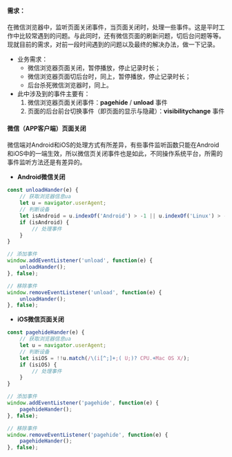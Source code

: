 #### 需求：
在微信浏览器中，监听页面关闭事件，当页面关闭时，处理一些事件。这是平时工作中比较常遇到的问题。与此同时，还有微信页面的刷新问题，切后台问题等等。现就目前的需求，对前一段时间遇到的问题以及最终的解决办法，做一下记录。

- 业务需求：
   - 微信浏览器页面关闭，暂停播放，停止记录时长；
   - 微信浏览器页面切后台时，同上，暂停播放，停止记录时长；
   - 后台杀死微信浏览器时，同上。
- 此中涉及到的事件主要有：
   1. 微信浏览器页面关闭事件：**pagehide** / **unload** 事件
   2. 页面的后台前台切换事件（即页面的显示与隐藏）：**visibilitychange** 事件
#### 微信（APP客户端）页面关闭
微信端对Android和iOS的处理方式有所差异，有些事件监听函数只能在Android和iOS中的一端生效，所以微信页关闭事件也是如此，不同操作系统平台，所需的事件监听方法还是有差异的。

- **Android微信关闭**
```javascript
const unloadHander(e) {
	// 获取浏览器信息ua
	let u = navigator.userAgent;
	// 判断设备
	let isAndroid = u.indexOf('Android') > -1 || u.indexOf('Linux') > -1;
	if (isAndroid) {
		// 处理事件
	}
}

// 添加事件
window.addEventListener('unload', function(e) {
	unloadHander();
}, false);

// 移除事件
window.removeEventListener('unload', function(e) {
	unloadHander();
}, false);
```

- **iOS微信页面关闭**
```javascript
const pagehideHander(e) {
	// 获取浏览器信息ua
	let u = navigator.userAgent;
	// 判断设备
	let isiOS = !!u.match(/\(i[^;]+;( U;)? CPU.+Mac OS X/);
	if (isiOS) {
		// 处理事件
	}
}

// 添加事件
window.addEventListener('pagehide', function(e) {
	pagehideHander();
}, false);

// 移除事件
window.removeEventListener('pagehide', function(e) {
	pagehideHander();
}, false);
```
